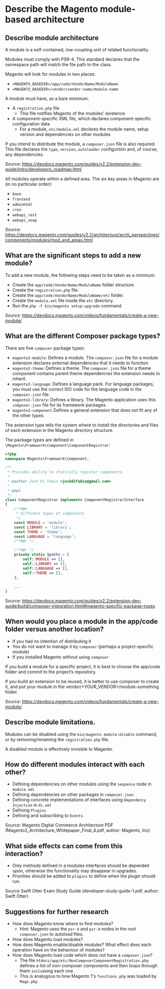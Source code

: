 # Describe the Magento module-based architecture

## Describe module architecture

A module is a self-contained, low-coupling unit of related functionality.

Modules must comply with PSR-4. This standard declares that the namespace path will match the file path to the class.

Magento will look for modules in two places:

* `<MAGENTO_BASEDIR>/app/code/VendorName/ModuleName`
* `<MAGENTO_BASEDIR>/vendor/vendor-name/module-name`

A module must have, as a bare minimum:

* A `registration.php` file
    * This file notifies Magento of the modules' existence
* A component-specific XML file, which declares component-specific configuration data
    * For a module, `etc/module.xml` declares the module name, setup version and dependencies on other modules 

If you intend to distribute the module, a `composer.json` file is also required. This file declares the `type`, `version`, `autoloader` configurtion and, of course, any dependencies.

Source: https://devdocs.magento.com/guides/v2.2/extension-dev-guide/intro/developers_roadmap.html

All modules operate within a defined area. The six key areas in Magento are (in no particular order):

* `base`
* `frontend`
* `adminhtml`
* `cron`
* `webapi_rest` 
* `webapi_soap` 

Source: https://devdocs.magento.com/guides/v2.2/architecture/archi_perspectives/components/modules/mod_and_areas.html

## What are the significant steps to add a new module?

To add a new module, the following steps need to be taken as a minimum:

* Create the `app/code/VendorName/ModuleName` folder structure.
* Create the `registration.php` file.
* Create the `app/code/VendorName/ModuleName/etc` folder.
* Create the `module.xml` file inside the `etc` directory.
* Run the `php -f bin/magento setup:upgrade` command.

Source: https://devdocs.magento.com/videos/fundamentals/create-a-new-module/

## What are the different Composer package types?

There are five `composer` package types:

* `magento2-module`: Defines a module. The `composer.json` file for a module extension declares external dependencies that it needs to function.
* `magento2-theme`: Defines a theme. The `composer.json` file for a theme component contains parent theme dependencies the extension needs to inherit.
* `magento2-language`: Defines a language pack. For language packages, you must use the correct ISO code for the language code in the `composer.json` file.
* `magento2-library`: Defines a library. The Magento application uses this `composer.json` file for its framework packages.
* `magento2-component` Defines a general extension that does not fit any of the other types.

The extension type tells the system where to install the directories and files of each extension in the Magento directory structure.

The package types are defined in `\Magento\Framework\Component\ComponentRegistrar`:

```php
<?php
namespace Magento\Framework\Component;

/**
 * Provides ability to statically register components.
 *
 * @author Josh Di Fabio <joshdifabio@gmail.com>
 *
 * @api
 */
class ComponentRegistrar implements ComponentRegistrarInterface
{
    /**#@+
     * Different types of components
     */
    const MODULE = 'module';
    const LIBRARY = 'library';
    const THEME = 'theme';
    const LANGUAGE = 'language';
    /**#@- */

    /**#@- */
    private static $paths = [
        self::MODULE => [],
        self::LIBRARY => [],
        self::LANGUAGE => [],
        self::THEME => [],
    ];
    
    ...
}
```
Source: https://devdocs.magento.com/guides/v2.2/extension-dev-guide/build/composer-integration.html#magento-specific-package-types
 
## When would you place a module in the app/code folder versus another location?

* If you had no intention of distributing it
* You do not want to manage it by `composer` (perhaps a project-specific module)
* If you installed Magento without using `composer` 

If you build a module for a specific project, it is best to choose the app/code folder and commit to the project’s repository.

If you build an extension to be reused, it is better to use composer to create it, and put your module in the vendor/<YOUR_VENDOR>/module-something folder.

Source: https://devdocs.magento.com/videos/fundamentals/create-a-new-module/

## Describe module limitations.

Modules can be disabled using the `bin/magento module:disable` command, or by removing/renaming the `registration.php` file.

A disabled module is effectively invisible to Magento.

## How do different modules interact with each other?

* Defining dependencies on other modules using the `sequence` node in `module.xml`
* Defining dependencies on other packages in `composer.json`
* Defining concrete implementations of interfaces using `Dependency Injection` in `di.xml`
* Defining `Plugins`
* Defining and subscribing to `Events`
 
Source: Magento Digital Commerce Architecture PDF (Magento2_Architecture_Whitepaper_Final_4.pdf, author: Magento, Inc) 
 
## What side effects can come from this interaction?

* Only methods defined in a modules interfaces should be depended upon, otherwise the functionality may disappear in upgrades.
* Priorities should be added to `plugins` to define when the plugin should run.

Source Swift Otter Exam Study Guide (developer-study-guide-1.pdf, author: Swift Otter)

## Suggestions for further research

* How does Magento know where to find modules?
    * Hint: Magento uses the `psr-4` and `psr-0` nodes in the root `composer.json` to autoload files.
* How does Magento load modules?
* How does Magento enable/disable modules? What effect does each operation have on the behaviour of modules?
* How does Magento load code which does not have a `composer.json`?
    * The file `htdocs/app/etc/NonComposerComponentRegistration.php` defines a list of non-composer components and then loops through them `include`ing each one.
    * This is analogous to how Magento 1's `functions.php` was loaded by `Mage.php`